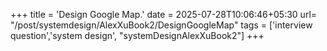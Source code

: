 +++
title = 'Design Google Map.'
date = 2025-07-28T10:06:46+05:30
url= "/post/systemdesign/AlexXuBook2/DesignGoogleMap"
tags = ['interview question','system design', "systemDesignAlexXuBook2"]
+++